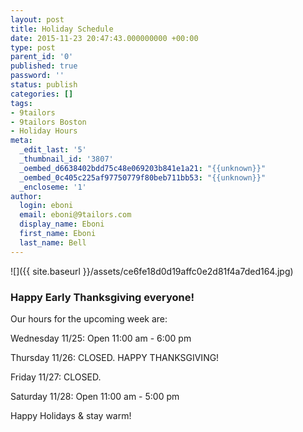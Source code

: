 ```yaml
---
layout: post
title: Holiday Schedule
date: 2015-11-23 20:47:43.000000000 +00:00
type: post
parent_id: '0'
published: true
password: ''
status: publish
categories: []
tags:
- 9tailors
- 9tailors Boston
- Holiday Hours
meta:
  _edit_last: '5'
  _thumbnail_id: '3807'
  _oembed_d6638402bdd75c48e069203b841e1a21: "{{unknown}}"
  _oembed_0c405c225af97750779f80beb711bb53: "{{unknown}}"
  _encloseme: '1'
author:
  login: eboni
  email: eboni@9tailors.com
  display_name: Eboni
  first_name: Eboni
  last_name: Bell
---
```

![]({{ site.baseurl }}/assets/ce6fe18d0d19affc0e2d81f4a7ded164.jpg)

### Happy Early Thanksgiving everyone!

Our hours for the upcoming week are:

Wednesday 11/25: Open 11:00 am - 6:00 pm

Thursday 11/26: CLOSED. HAPPY THANKSGIVING!

Friday 11/27: CLOSED.

Saturday 11/28: Open 11:00 am - 5:00 pm

Happy Holidays & stay warm!